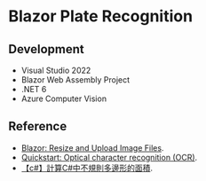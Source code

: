 
# Blazor Plate Recognition

## Development
- Visual Studio 2022
- Blazor Web Assembly Project
- .NET 6
- Azure Computer Vision


## Reference

- [Blazor: Resize and Upload Image Files](https://www.prowaretech.com/articles/current/blazor/wasm/resize-and-upload-image-files).
- [Quickstart: Optical character recognition (OCR)](https://docs.microsoft.com/en-us/azure/cognitive-services/Computer-vision/quickstarts-sdk/client-library?pivots=programming-language-csharp&tabs=visual-studio).
- [【c#】計算C#中不規則多邊形的面積](https://www.796t.com/post/NXI5ZTA=.html).
